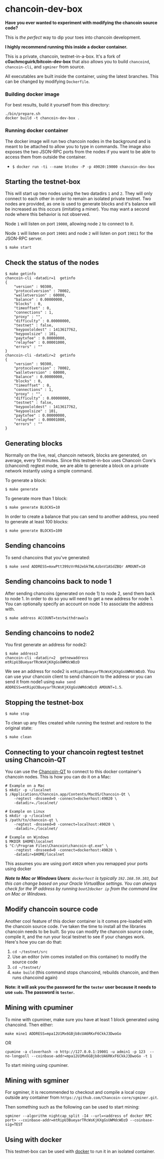 # chancoin-dev-box

**Have you ever wanted to experiment with modifying the chancoin source code?**

This is *the perfect* way to dip your toes into chancoin development.

**I highly recommend running this inside a docker container.**

This is a private, chancoin, testnet-in-a-box. It's a fork of **c0achmcguirk/bitcoin-dev-box** that also allows you to build `chancoind`, `chancoin-cli`, and `sgminer` from source.

All executables are built inside the container, using the latest branches. This can be changed by modifying `Dockerfile`.

### Building docker image

For best results, build it yourself from this directory:

```
./bin/prepare.sh
docker build -t chancoin-dev-box .
```

### Running docker container

The docker image will run two chancoin nodes in the background and is meant to be attached to allow you to type in commands. The image also exposes the two JSON-RPC ports from the nodes if you want to be able to access them from outside the container.

* `$ docker run -ti --name btcdev -P -p 49020:19000 chancoin-dev-box`

## Starting the testnet-box

This will start up two nodes using the two datadirs `1` and `2`. They
will only connect to each other in order to remain an isolated private testnet.
Two nodes are provided, as one is used to generate blocks and it's balance
will be increased as this occurs (imitating a miner). You may want a second node
where this behavior is not observed.

Node `1` will listen on port `19000`, allowing node `2` to connect to it.

Node `1` will listen on port `19001` and node `2` will listen on port `19011`
for the JSON-RPC server.

```
$ make start
```

## Check the status of the nodes

```
$ make getinfo
chancoin-cli -datadir=1  getinfo
{
    "version" : 90300,
    "protocolversion" : 70002,
    "walletversion" : 60000,
    "balance" : 0.00000000,
    "blocks" : 0,
    "timeoffset" : 0,
    "connections" : 1,
    "proxy" : "",
    "difficulty" : 0.00000000,
    "testnet" : false,
    "keypoololdest" : 1413617762,
    "keypoolsize" : 101,
    "paytxfee" : 0.00000000,
    "relayfee" : 0.00001000,
    "errors" : ""
}
chancoin-cli -datadir=2  getinfo
{
    "version" : 90300,
    "protocolversion" : 70002,
    "walletversion" : 60000,
    "balance" : 0.00000000,
    "blocks" : 0,
    "timeoffset" : 0,
    "connections" : 1,
    "proxy" : "",
    "difficulty" : 0.00000000,
    "testnet" : false,
    "keypoololdest" : 1413617762,
    "keypoolsize" : 101,
    "paytxfee" : 0.00000000,
    "relayfee" : 0.00001000,
    "errors" : ""
}
```

## Generating blocks

Normally on the live, real, chancoin network, blocks are generated, on average, every 10 minutes. Since this testnet-in-box uses Chancoin Core's (chancoind) regtest mode, we are able to generate a block on a private network instantly using a simple command.

To generate a block:

```
$ make generate
```

To generate more than 1 block:

```
$ make generate BLOCKS=10
```

In order to create a balance that you can send to another address, you need to generate at least 100 blocks:

```
$ make generate BLOCKS=100
```

## Sending chancoins
To send chancoins that you've generated:

```
$ make send ADDRESS=mxwPtt399zVrR62ebkTWL4zbnV1ASdZBQr AMOUNT=10
```

## Sending chancoins back to node 1
After sending chancoins (generated on node 1) to node 2, send them back to node 1. In order to do so you will need to get a new address for node 1. You can optionally specify an account on node 1 to associate the address with.

```
$ make address ACCOUNT=testwithdrawals
```

## Sending chancoins to node2

You first generate an address for node2:

```
$ make address2
chancoin-cli -datadir=2  getnewaddress
mtRipU3BueyarTRcWsKjKXgGsUWMdcWDzD
```

We see an address for node2 is `mtRipU3BueyarTRcWsKjKXgGsUWMdcWDzD`. You can use your chancoin client to send chancoin to the address or you can send it from node1 using `make send ADDRESS=mtRipU3BueyarTRcWsKjKXgGsUWMdcWDzD AMOUNT=1.5`.

## Stopping the testnet-box

```
$ make stop
```

To clean up any files created while running the testnet and restore to the
original state:

```
$ make clean
```

## Connecting to your chancoin regtest testnet using Chancoin-QT

You can use the [Chancoin-QT](https://chancoin.org/en/download) to connect to this docker container's chancoin nodes. This is how you can do it on a Mac:

```shell
# Example on a Mac
$ mkdir -p ~/localnet
$ /Applications/Chancoin.app/Contents/MacOS/Chancoin-Qt \
    -regtest -dnsseed=0 -connect=dockerhost:49020 \
    -datadir=./localnet/

# Example on Linux
$ mkdir -p ~/localnet
$ /path/to/chancoin-qt \
    -regtest -dnsseed=0 -connect=localhost:49020 \
    -datadir=./localnet/

# Example on Windows
$ MKDIR $HOME\localnet
$ "C:\Program Files\Chancoin\chancoin-qt.exe" \
    -regtest -dnsseed=0 -connect=dockerhost:49020 \
    -datadir=$HOME/localnet
```

This assumes you are using port `49020` when you remapped your ports using docker

***Note to Mac or Windows Users**: `dockerhost` is typically `192.168.59.103`, but this can change based on your Oracle VirtualBox settings. You can always check for the IP address by running  `boot2docker ip` from the command line on Mac or Windows.*

## Modify chancoin source code

Another cool feature of this docker container is it comes pre-loaded with the chancoin source code. I've taken the time to install all the libraries chancoin needs to be built. So you can modify the chancoin source code, compile it, and the run your local testnet to see if your changes work. Here's how you can do that:

1. `cd ~/testnet/src`
1. Use an editor (vim comes installed on this container) to modify the source code
1. `cd ~/testnet/`
1. `make build` (this command stops chancoind, rebuilds chancoin, and then runs chancoind again)

**Note: it will ask you the password for the `tester` user because it needs to use `sudo`. The password is `tester`.**


## Mining with cpuminer

To mine with cpuminer, make sure you have at least 1 block generated using chancoind. Then either:

```
make mine1 ADDRESS=mpa12U1Mx6GBjb8cUA6RKxF6CkkJ3DwoGo
```

OR

```
cpumine -a cloverhash -o http://127.0.0.1:19001 -u admin1 -p 123  --no-longpoll --coinbase-addr=mpa12U1Mx6GBjb8cUA6RKxF6CkkJ3DwoGo -t 1
```

To start mining using cpuminer.

## Mining with sgminer

For sgminer, it is recommended to checkout and compile a local copy outside any container from `https://github.com/Chancoin-core/sgminer.git`.

Then something such as the following can be used to start mining:

`sgminer --algorithm nightcap_split -I4 --url=<address of docker RPC port> --coinbase-addr=mtRipU3BueyarTRcWsKjKXgGsUWMdcWDzD --coinbase-sig=TEST`

## Using with docker

This testnet-box can be used with [docker](https://www.docker.io/) to run it in an isolated container.


